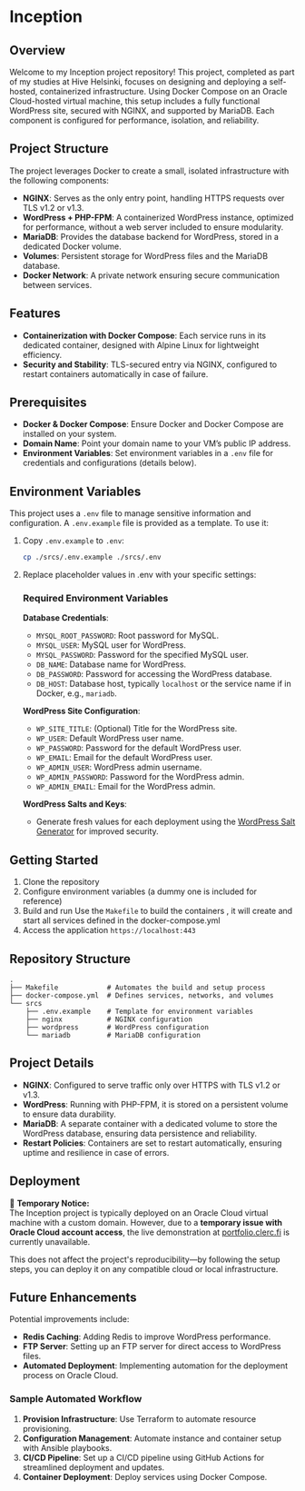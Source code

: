 # Inception

## Overview

Welcome to my Inception project repository! This project, completed as part of my studies at Hive Helsinki, focuses on designing and deploying a self-hosted, containerized infrastructure. Using Docker Compose on an Oracle Cloud-hosted virtual machine, this setup includes a fully functional WordPress site, secured with NGINX, and supported by MariaDB. Each component is configured for performance, isolation, and reliability.

## Project Structure

The project leverages Docker to create a small, isolated infrastructure with the following components:

- **NGINX**: Serves as the only entry point, handling HTTPS requests over TLS v1.2 or v1.3.
- **WordPress + PHP-FPM**: A containerized WordPress instance, optimized for performance, without a web server included to ensure modularity.
- **MariaDB**: Provides the database backend for WordPress, stored in a dedicated Docker volume.
- **Volumes**: Persistent storage for WordPress files and the MariaDB database.
- **Docker Network**: A private network ensuring secure communication between services.

## Features

- **Containerization with Docker Compose**: Each service runs in its dedicated container, designed with Alpine Linux for lightweight efficiency.
- **Security and Stability**: TLS-secured entry via NGINX, configured to restart containers automatically in case of failure.


## Prerequisites

- **Docker & Docker Compose**: Ensure Docker and Docker Compose are installed on your system.
- **Domain Name**: Point your domain name to your VM’s public IP address.
- **Environment Variables**: Set environment variables in a `.env` file for credentials and configurations (details below).

## Environment Variables

This project uses a `.env` file to manage sensitive information and configuration. A `.env.example` file is provided as a template. To use it:

1. Copy `.env.example` to `.env`:

   ```bash
   cp ./srcs/.env.example ./srcs/.env
   ```
2. Replace placeholder values in .env with your specific settings:

     ### Required Environment Variables

     **Database Credentials**:
     - `MYSQL_ROOT_PASSWORD`: Root password for MySQL.
     - `MYSQL_USER`: MySQL user for WordPress.
     - `MYSQL_PASSWORD`: Password for the specified MySQL user.
     - `DB_NAME`: Database name for WordPress.
     - `DB_PASSWORD`: Password for accessing the WordPress database.
     - `DB_HOST`: Database host, typically `localhost` or the service name if in Docker, e.g., `mariadb`.

     **WordPress Site Configuration**:
     - `WP_SITE_TITLE`: (Optional) Title for the WordPress site.
     - `WP_USER`: Default WordPress user name.
     - `WP_PASSWORD`: Password for the default WordPress user.
     - `WP_EMAIL`: Email for the default WordPress user.
     - `WP_ADMIN_USER`: WordPress admin username.
     - `WP_ADMIN_PASSWORD`: Password for the WordPress admin.
     - `WP_ADMIN_EMAIL`: Email for the WordPress admin.

     **WordPress Salts and Keys**:
     - Generate fresh values for each deployment using the [WordPress Salt Generator](https://api.wordpress.org/secret-key/1.1/salt/) for improved security.


## Getting Started
1. Clone the repository
2. Configure environment variables (a dummy one is included for reference)
3. Build and run
     Use the `Makefile` to build the containers , it will create and start all services defined in the docker-compose.yml
5. Access the application
     `https://localhost:443`

## Repository Structure
```Plain text
.
├── Makefile            # Automates the build and setup process
├── docker-compose.yml  # Defines services, networks, and volumes
└── srcs
    ├── .env.example    # Template for environment variables
    ├── nginx           # NGINX configuration
    ├── wordpress       # WordPress configuration
    └── mariadb         # MariaDB configuration
```
## Project Details

- **NGINX**: Configured to serve traffic only over HTTPS with TLS v1.2 or v1.3.
- **WordPress**: Running with PHP-FPM, it is stored on a persistent volume to ensure data durability.
- **MariaDB**: A separate container with a dedicated volume to store the WordPress database, ensuring data persistence and reliability.
- **Restart Policies**: Containers are set to restart automatically, ensuring uptime and resilience in case of errors.


## Deployment

🚧 **Temporary Notice:**  
The Inception project is typically deployed on an Oracle Cloud virtual machine with a custom domain. However, due to a **temporary issue with Oracle Cloud account access**, the live demonstration at [portfolio.clerc.fi](https://portfolio.clerc.fi) is currently unavailable.  

This does not affect the project's reproducibility—by following the setup steps, you can deploy it on any compatible cloud or local infrastructure.


## Future Enhancements

Potential improvements include:

- **Redis Caching**: Adding Redis to improve WordPress performance.
- **FTP Server**: Setting up an FTP server for direct access to WordPress files.
- **Automated Deployment**: Implementing automation for the deployment process on Oracle Cloud.

### Sample Automated Workflow

1. **Provision Infrastructure**: Use Terraform to automate resource provisioning.
2. **Configuration Management**: Automate instance and container setup with Ansible playbooks.
3. **CI/CD Pipeline**: Set up a CI/CD pipeline using GitHub Actions for streamlined deployment and updates.
4. **Container Deployment**: Deploy services using Docker Compose.





